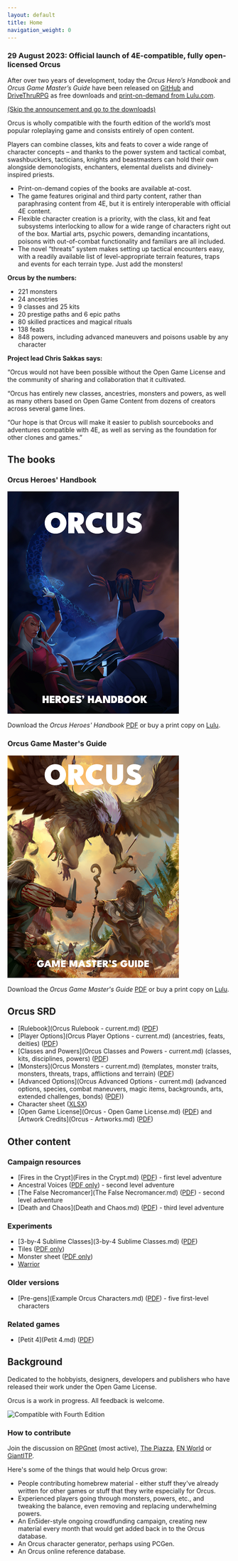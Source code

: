 ```yaml
---
layout: default
title: Home
navigation_weight: 0
---
```


### 29 August 2023: Official launch of 4E-compatible, fully open-licensed Orcus 

After over two years of development, today the *Orcus Hero’s Handbook* and *Orcus Game Master’s Guide* have been released on [GitHub](#the-books) and [DriveThruRPG](https://www.drivethrurpg.com/browse/pub/22803/Ludos-Games) as free downloads and [print-on-demand from Lulu.com](https://www.lulu.com/search?contributor=Chris+Sakkas&page=1&pageSize=10&adult_audience_rating=00). 

[(Skip the announcement and go to the downloads)](#the-books)

Orcus is wholly compatible with the fourth edition of the world’s most popular roleplaying game and consists entirely of open content. 

Players can combine classes, kits and feats to cover a wide range of character concepts – and thanks to the power system and tactical combat, swashbucklers, tacticians, knights and beastmasters can hold their own alongside demonologists, enchanters, elemental duelists and divinely-inspired priests. 

* Print-on-demand copies of the books are available at-cost.
* The game features original and third party content, rather than paraphrasing content from 4E, but it is entirely interoperable with official 4E content. 
* Flexible character creation is a priority, with the class, kit and feat subsystems interlocking to allow for a wide range of characters right out of the box. Martial arts, psychic powers, demanding incantations, poisons with out-of-combat functionality and familiars are all included. 
* The novel “threats” system makes setting up tactical encounters easy, with a readily available list of level-appropriate terrain features, traps and events for each terrain type. Just add the monsters! 

**Orcus by the numbers:** 

* 221 monsters
* 24 ancestries
* 9 classes and 25 kits
* 20 prestige paths and 6 epic paths
* 80 skilled practices and magical rituals 
* 138 feats
* 848 powers, including advanced maneuvers and poisons usable by any character

**Project lead Chris Sakkas says:**

“Orcus would not have been possible without the Open Game License and the community of sharing and collaboration that it cultivated.

“Orcus has entirely new classes, ancestries, monsters and powers, as well as many others based on Open Game Content from dozens of creators across several game lines.

“Our hope is that Orcus will make it easier to publish sourcebooks and adventures compatible with 4E, as well as serving as the foundation for other clones and games.” 

## The books

### Orcus Heroes' Handbook

<img src="https://github.com/Sanglorian/orcus/raw/main/pics/Heroes'%20Handbook%20-%20small.png" />

Download the *Orcus Heroes' Handbook* <a href="https://github.com/Sanglorian/orcus/raw/main/Orcus%20Heroes'%20Handbook.pdf">PDF</a> or buy a print copy on <a href="https://www.lulu.com/shop/chris-sakkas/orcus-heroes-handbook/paperback/product-wdjdr4.html">Lulu</a>.

### Orcus Game Master's Guide

<img src="https://github.com/Sanglorian/orcus/raw/main/pics/Game%20Master's%20Guide%20-%20small.png" />

Download the *Orcus Game Master's Guide* <a href="https://raw.githubusercontent.com/Sanglorian/orcus/main/Orcus%20Game%20Master's%20Guide.pdf">PDF</a> or buy a print copy on <a href="https://www.lulu.com/shop/chris-sakkas/orcus-game-masters-guide/paperback/product-ezm4zw.html">Lulu</a>.

## Orcus SRD

* [Rulebook](Orcus Rulebook - current.md) ([PDF](https://github.com/Sanglorian/orcus/raw/main/Orcus%20Rulebook%20-%20current.pdf))
* [Player Options](Orcus Player Options - current.md) (ancestries, feats, deities) ([PDF](https://github.com/Sanglorian/orcus/raw/main/Orcus%20Player%20Options%20-%20current.pdf))
* [Classes and Powers](Orcus Classes and Powers - current.md) (classes, kits, disciplines, powers) ([PDF](https://github.com/Sanglorian/orcus/raw/main/Orcus%20Classes%20and%20Powers%20-%20current.pdf)) 
* [Monsters](Orcus Monsters - current.md) (templates, monster traits, monsters, threats, traps, afflictions and terrain) ([PDF](https://github.com/Sanglorian/orcus/raw/main/Orcus%20Monsters%20-%20current.pdf))
* [Advanced Options](Orcus Advanced Options - current.md) (advanced options, species, combat maneuvers, magic items, backgrounds, arts, extended challenges, bonds) ([PDF](https://github.com/Sanglorian/orcus/raw/main/Orcus%20Advanced%20Options%20-%20current.pdf)))
* Character sheet ([XLSX](https://github.com/Sanglorian/orcus/raw/main/Character%20Sheet.xlsx))
* [Open Game License](Orcus - Open Game License.md) ([PDF](https://github.com/Sanglorian/orcus/raw/main/Orcus%20-%20Open%20Game%20License.pdf)) and [Artwork Credits](Orcus - Artworks.md) ([PDF](https://github.com/Sanglorian/orcus/raw/main/Orcus%20-%20Artworks.pdf))

## Other content

### Campaign resources

* [Fires in the Crypt](Fires in the Crypt.md) ([PDF](https://github.com/Sanglorian/orcus/blob/main/Fires%20in%20the%20Crypt.pdf)) - first level adventure
* Ancestral Voices ([PDF only](https://github.com/Sanglorian/orcus/blob/main/Ancestral%20Voices%20(Level%202).pdf)) - second level adventure
* [The False Necromancer](The False Necromancer.md) ([PDF](https://github.com/Sanglorian/orcus/blob/main/The%20False%20Necromancer.pdf)) - second level adventure
* [Death and Chaos](Death and Chaos.md) ([PDF](https://github.com/Sanglorian/orcus/blob/main/Death%20and%20Chaos.pdf)) - third level adventure

### Experiments

* [3-by-4 Sublime Classes](3-by-4 Sublime Classes.md) ([PDF](https://github.com/Sanglorian/orcus/raw/main/3-by-4%20Sublime%20Classes.pdf))
* Tiles ([PDF only](https://github.com/Sanglorian/orcus/blob/main/tiles/tiles-merged.pdf))
* Monster sheet ([PDF only](https://github.com/Sanglorian/orcus/raw/main/Monster%20Sheet%20%5BFinal%5D.pdf))
* [Warrior](Warrior.md)

### Older versions

* [Pre-gens](Example Orcus Characters.md) ([PDF](https://github.com/Sanglorian/orcus/blob/main/Example%20Orcus%20Characters.pdf)) - five first-level characters

### Related games

* [Petit 4](Petit 4.md) ([PDF](https://github.com/Sanglorian/orcus/blob/main/Petit%204.pdf))

## Background

Dedicated to the hobbyists, designers, developers and publishers who have released their work under the Open Game License.

Orcus is a work in progress. All feedback is welcome. 

![Compatible with Fourth Edition](https://github.com/Sanglorian/orcus/raw/main/Compatible%20with%20Fourth%20Edition.png)

### How to contribute

Join the discussion on [RPGnet](https://forum.rpg.net/index.php?threads/4e-introducing-orcus-a-fourth-edition-retro-clone.878174/) (most active), [The Piazza](https://www.thepiazza.org.uk/bb/viewtopic.php?f=36&t=26561), [EN World](https://www.enworld.org/threads/introducing-orcus-a-4e-retroclone.685145/) or [GiantITP](https://forums.giantitp.com/showthread.php?628077-Introducing-Orcus-a-Fourth-Edition-retro-clone).

Here's some of the things that would help Orcus grow: 

* People contributing homebrew material - either stuff they've already written for other games or stuff that they write especially for Orcus.
* Experienced players going through monsters, powers, etc., and tweaking the balance, even removing and replacing underwhelming powers.
* An En5ider-style ongoing crowdfunding campaign, creating new material every month that would get added back in to the Orcus database.
* An Orcus character generator, perhaps using PCGen.
* An Orcus online reference database.
